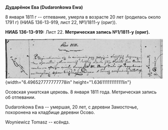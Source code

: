 **Дударёнок Ева (Dudaronkowa Ewa)**

8 января 1811 г -- отпевание, умерла в возрасте 20 лет (родилась около
1791 г) (НИАБ 136-13-919, лист 22, №1/1811-у (ориг)).

**НИАБ 136-13-919:** Лист 22. **Метрическая запись №1/1811-у (ориг).**

![](./media/21a7a25eb5a4c4da96e2e71d5556fea4de96178d.png){width="6.496527777777778in"
height="1.636111111111111in"}

Осовская униатская церковь. 8 января 1811 года. Метрическая запись об
отпевании.

Dudaronkowa Ewa -- умершая, 20 лет, с деревни Замосточье, похоронена на
кладбище деревни Осово.

Woyniewicz Tomasz -- ксёндз.
